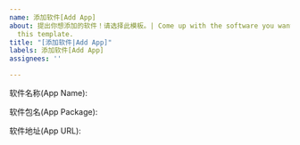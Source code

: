 ```yaml
---
name: 添加软件[Add App]
about: 提出你想添加的软件！请选择此模板。| Come up with the software you want to add!  Please select
  this template.
title: "[添加软件|Add App]"
labels: 添加软件[Add App]
assignees: ''

---
```


软件名称(App Name):

软件包名(App Package):

软件地址(App URL):
